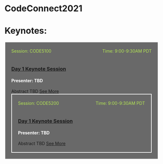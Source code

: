# CodeConnect2021
<style>
body {background-image:url('github-site-BG .png'); background-repeat: repeat-y; }
  section {width:100%;}
  .wrapper {margin-top:100%;}
  header {top:20px!important;}
  .header-banner img{width:800px;}
  .header-code img{position:relative;top:-10px;left:0px;max-width:800px!important;}
  .session-wrapper{border:2px solid #fff; border-radius:0px; padding:20px; background-color:#696969;}
  hr {margin-top:30px!important; margin-bottom:30px!important;}
  .date {color:#abb7b7;}
  .lrg-logo {display:none;}
  .column {
  float: left;
  width: 18%;
  padding: 5px;
}
.myButton {
	box-shadow:inset 0px 1px 0px 0px #ffffff;
	background:linear-gradient(to bottom, #ffffff 5%, #f6f6f6 100%);
	background-color:#ffffff;
	border-radius:6px;
	border:1px solid #dcdcdc;
	display:inline-block;
	cursor:pointer;
	color:#666666;
	font-family:Helvetica;
	font-size:15px;
	font-weight:normal;
	padding:6px 24px;
	text-decoration:none;
	text-shadow:0px 1px 0px #ffffff;
}
.myButton:hover {
	background:linear-gradient(to bottom, #f6f6f6 5%, #ffffff 100%);
	background-color:#f6f6f6;
}
.myButton:active {
	position:relative;
	top:1px;
}

.row::after {
  content: "";
  clear: both;
  display: table;
}
.right{float:right; color:#B5E853;}
.left{float:left; color:#B5E853;}
</style>

# Keynotes:
<div class="session-wrapper">
<span class="left">Session: CODE5100</span><span class="right">Time: 9:00-9:30AM PDT</span>
<br><br> 
<h3><a href="Keynote1">Day 1 Keynote Session</a></h3>
<h4 style="color:white">Presenter: TBD </h4>
Abstract TBD <a href="Keynote1">See More</a>
<br>

<div class="session-wrapper">
<span class="left">Session: CODE5200</span><span class="right">Time: 9:00-9:30AM PDT</span>
<br><br> 
<h3><a href="Keynote2">Day 1 Keynote Session</a></h3>
<h4 style="color:white">Presenter: TBD </h4>
Abstract TBD <a href="Keynote2">See More</a>
<br>



